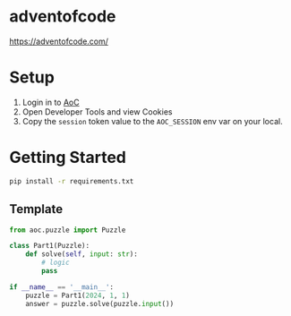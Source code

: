 # adventofcode
https://adventofcode.com/

# Setup
1. Login in to [AoC](https://adventofcode.com/)
1. Open Developer Tools and view Cookies
1. Copy the `session` token value to the `AOC_SESSION` env var on your local.

# Getting Started
```bash
pip install -r requirements.txt
```

## Template
```python
from aoc.puzzle import Puzzle

class Part1(Puzzle):
    def solve(self, input: str):
        # logic
        pass

if __name__ == '__main__':
    puzzle = Part1(2024, 1, 1)
    answer = puzzle.solve(puzzle.input())
```
